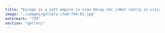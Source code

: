 ```yaml
---
title: "Europe is a soft empire in slow decay.<br />Not really in crisis. Not really alive either.<br /><br />1. Economically: organized stagnation<br /><br />Europe survives on monetary life support.<br />Low growth, massive debt, a central bank on autopilot.<br />The euro sustains an artificial balance between structurally incompatible countries.<br />Even Germany is running out of steam.<br /><br />2. Politically: schizophrenia<br /><br />Nation-states talk sovereignty,<br />but hand it over to faceless technocracy.<br />Democracy is the showroom.<br />The real decisions happen elsewhere — in committees, regulations, and opaque treaties.<br /><br />3. Socially: collective fatigue<br /><br />An aging population, crushing taxes, growing identity stress.<br />Young people check out — through emigration, ideology, or digital escape.<br />The social contract no longer offers a future. It just manages decline.<br /><br />4. Geopolitically: obsolescence<br /><br />No strategic autonomy.<br />Military outsourced to the U.S. via NATO.<br />Europe regulates while the rest of the world builds.<br /><br />Europe is Byzantium before the Turks.<br />Elegant, moralizing, administrative —<br />but unable to defend itself or reinvent its purpose.<br /><br />It still believes in its own stories.<br />But it has lost its vital energy.<br /><br />https://lnkd.in/edxNG-4m"
image: "./images/gallery-item-744-02.jpg"
watermark: "739"
section: "gallery"
---
```

